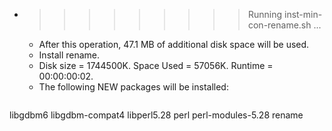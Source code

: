 * >>>>>>>>> Running inst-min-con-rename.sh ...
  * After this operation, 47.1 MB of additional disk space will be used.
  * Install rename.
  * Disk size = 1744500K. Space Used = 57056K. Runtime = 00:00:00:02.
  * The following NEW packages will be installed:
  ```bash
libgdbm6 libgdbm-compat4 libperl5.28 perl perl-modules-5.28
rename
  ```
